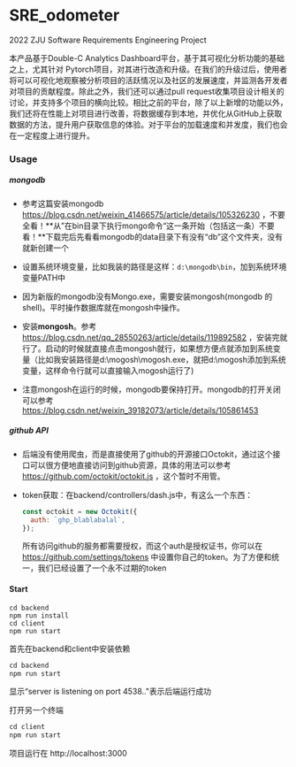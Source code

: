 # SRE_odometer
2022 ZJU Software Requirements Engineering Project<br>

本产品基于Double-C Analytics Dashboard平台，基于其可视化分析功能的基础之上，尤其针对 Pytorch项目，对其进行改造和升级。在我们的升级过后，使用者将可以可视化地观察被分析项目的活跃情况以及社区的发展速度，并监测各开发者对项目的贡献程度。除此之外，我们还可以通过pull request收集项目设计相关的讨论，并支持多个项目的横向比较。相比之前的平台，除了以上新增的功能以外，我们还将在性能上对项目进行改善，将数据缓存到本地，并优化从GitHub上获取数据的方法，提升用户获取信息的体验。对于平台的加载速度和并发度，我们也会在⼀定程度上进行提升。

### Usage

##### mongodb

* 参考这篇安装mongodb https://blog.csdn.net/weixin_41466575/article/details/105326230 ，不要全看！**从”在bin目录下执行mongo命令“这一条开始（包括这一条）不要看！**下载完后先看看mongodb的data目录下有没有“db”这个文件夹，没有就新创建一个
* 设置系统环境变量，比如我装的路径是这样：`d:\mongodb\bin`，加到系统环境变量PATH中

* 因为新版的mongodb没有Mongo.exe，需要安装mongosh(mongodb 的shell)。平时操作数据库就在mongosh中操作。
* 安装**mongosh**。参考 https://blog.csdn.net/qq_28550263/article/details/119892582 ，安装完就行了。启动的时候就直接点击mongosh就行，如果想方便点就添加到系统变量（比如我安装路径是d:\mogosh\mogosh.exe，就把d:\mogosh添加到系统变量，这样命令行就可以直接输入mogosh运行了)
* 注意mongosh在运行的时候，mongodb要保持打开。mongodb的打开关闭可以参考 https://blog.csdn.net/weixin_39182073/article/details/105861453 

##### github API

* 后端没有使用爬虫，而是直接使用了github的开源接口Octokit，通过这个接口可以很方便地直接访问到github资源，具体的用法可以参考 https://github.com/octokit/octokit.js ，这个暂时不用管。

* token获取：在backend/controllers/dash.js中，有这么一个东西：

  ```js
  const octokit = new Octokit({
    auth: `ghp_blablabalal`,
  });
  ```

  所有访问github的服务都需要授权，而这个auth是授权证书，你可以在 https://github.com/settings/tokens 中设置你自己的token。为了方便和统一，我们已经设置了一个永不过期的token


#### Start

```
cd backend
npm run install
cd client
npm run start
```

首先在backend和client中安装依赖

```js
cd backend
npm run start
```

显示“server is listening on port 4538.."表示后端运行成功

打开另一个终端

```js
cd client
npm run start
```

项目运行在 http://localhost:3000
